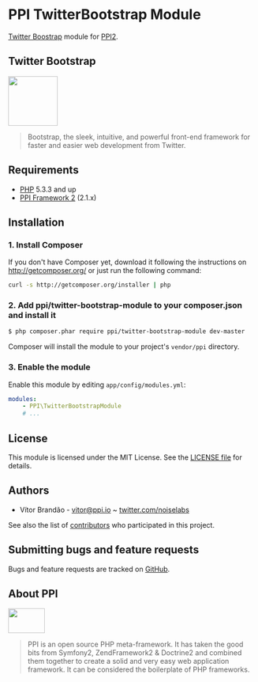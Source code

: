 PPI TwitterBootstrap Module
=================

[@php]:         http://php.net/                         "PHP: Hypertext Preprocessor"
[@ppi]:         http://ppi.io/                          "PPI Framework - The PHP Meta Framework!"
[@bootstrap]:   http://twitter.github.io/bootstrap/     "Sleek, intuitive, and powerful front-end framework for faster and easier web development"

[Twitter Boostrap][@bootstrap] module for [PPI2][@ppi].

<!--- [![Build Status](https://secure.travis-ci.org/ppi/ppi-twitter-bootstrap-module.png)](http://travis-ci.org/ppi/ppi-twitter-bootstrap-module) -->

Twitter Bootstrap
-----------------

<img src="http://media02.hongkiat.com/twitter-bootstrap/twitter-bootstrap.jpg" height="100" />

> Bootstrap, the sleek, intuitive, and powerful front-end framework for faster and easier web development from Twitter.

Requirements
------------

* [PHP][@php] 5.3.3 and up
* [PPI Framework 2][@ppi] (2.1.x)

Installation
------------

### 1. Install Composer

If you don't have Composer yet, download it following the instructions on
http://getcomposer.org/ or just run the following command:

``` bash
curl -s http://getcomposer.org/installer | php
```

### 2. Add ppi/twitter-bootstrap-module to your composer.json and install it

``` bash
$ php composer.phar require ppi/twitter-bootstrap-module dev-master
```

Composer will install the module to your project's `vendor/ppi` directory.

### 3. Enable the module

Enable this module by editing `app/config/modules.yml`:

``` yml
modules:
    - PPI\TwitterBootstrapModule
    # ...
```

License
-------

This module is licensed under the MIT License. See the [LICENSE file](https://github.com/ppi/ppi-twitter-bootstrap-module/blob/master/LICENSE) for details.

Authors
-------

* Vítor Brandão - <vitor@ppi.io> ~ [twitter.com/noiselabs](http://twitter.com/noiselabs)

See also the list of [contributors](https://github.com/ppi/ppi-twitter-bootstrap-module/contributors) who participated in this project.

Submitting bugs and feature requests
------------------------------------

Bugs and feature requests are tracked on [GitHub](https://github.com/ppi/ppi-twitter-bootstrap-module/issues).

About PPI
---------

<img src="https://upload.wikimedia.org/wikipedia/commons/7/7d/Ppi-framework-logo.png" width="74" height="50" />

> PPI is an open source PHP meta-framework. It has taken the good bits from Symfony2, ZendFramework2 & Doctrine2 and combined them together to create a solid and very easy web application framework. It can be considered the boilerplate of PHP frameworks.
